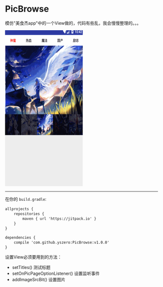 # PicBrowse

模仿"美食杰app"中的一个View做的，代码有些乱，我会慢慢整理的。。。

<img src="/example.gif" width="256" height="512"/>

---

在你的 `build.gradle`:

```
allprojects {
    repositories {
        maven { url 'https://jitpack.io' }
    }
}
```

```
dependencies {
    compile 'com.github.yszero:PicBrowse:v1.0.0'
}
```

设置View必须要用到的方法：
- setTitles()   测试标题
- setOnPicPageOptionListener() 设置监听事件
- addImageSrcBit() 设置图片
